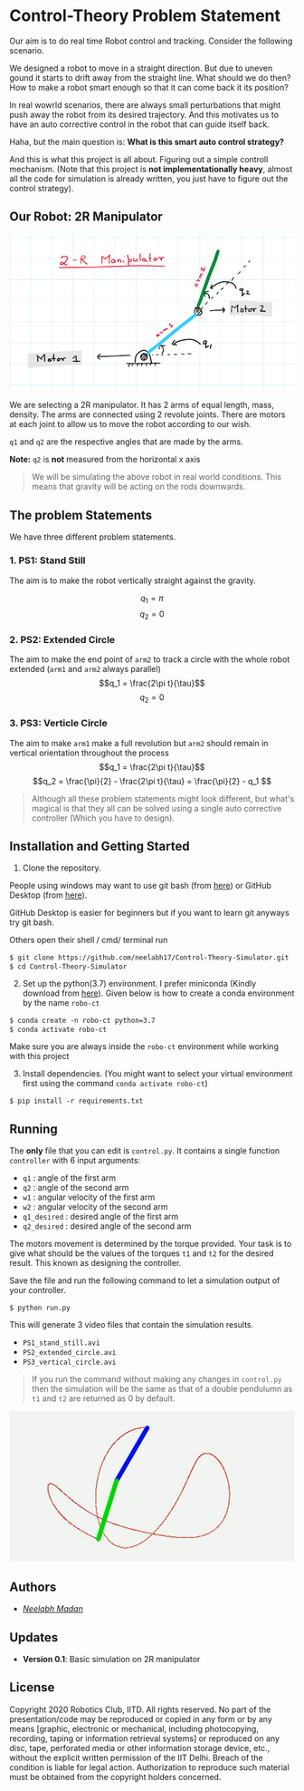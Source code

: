 # Control-Theory Problem Statement
Our aim is to do real time Robot control and tracking. Consider the following scenario.

We designed a robot to move in a straight direction. But due to uneven gound it starts to drift away from the straight line. What should we do then? How to make a robot smart enough so that it can come back it its position? 

In real wowrld scenarios, there are always small perturbations that might push away the robot from its desired trajectory. And this motivates us to have an auto corrective control in the robot that can guide itself back. 

Haha, but the main question is: **What is this smart auto control strategy?**

And this is what this project is all about. Figuring out a simple controll mechanism. (Note that this project is **not implementationally heavy**, almost all the code for simulation is already written, you just have to figure out the control strategy).

## Our Robot: 2R Manipulator
<div align="center">

![2R Manipulator](resources/src/manipulator.png)
</div>

We are selecting a 2R manipulator. It has 2 arms of equal length, mass, density. The arms are connected using 2 revolute joints. There are motors at each joint to allow us to move the robot according to our wish. 

`q1` and `q2` are the respective angles that are made by the arms. 

**Note:** `q2` is **not** measured from the horizontal x axis

> We will be simulating the above robot in real world conditions. This means that gravity will be acting on the rods downwards.


## The problem Statements

We have three different problem statements.

### **1. PS1: Stand Still**
The aim is to make the robot vertically straight against the gravity.

$$q_1 = \pi$$
$$q_2 = 0$$

### **2. PS2: Extended Circle**
The aim to make the end point of `arm2` to track a circle with the whole robot extended (`arm1` and `arm2` always parallel)
$$q_1 = \frac{2\pi t}{\tau}$$
$$q_2 = 0$$

### **3. PS3: Verticle Circle**
The aim to make `arm1` make a full revolution but `arm2` should remain in vertical orientation throughout the process
$$q_1 = \frac{2\pi t}{\tau}$$
$$q_2 = \frac{\pi}{2} - \frac{2\pi t}{\tau} = \frac{\pi}{2} - q_1  $$



>Although all these problem statements might look different, but what's magical is that they all can be solved using a single auto corrective controller (Which you have to design).

## Installation and Getting Started

1. Clone the repository.

People using windows may want to use git bash (from [here](https://www.stanleyulili.com/git/how-to-install-git-bash-on-windows/)) or GitHub Desktop (from [here](https://desktop.github.com/)).

GitHub Desktop is easier for beginners but if you want to learn git anyways try git bash.

Others open their shell / cmd/ terminal run
```Shell
$ git clone https://github.com/neelabh17/Control-Theory-Simulator.git
$ cd Control-Theory-Simulator
```   

2. Set up the python(3.7) environment. I prefer miniconda (Kindly download from [here](https://docs.conda.io/en/latest/miniconda.html)). Given below is how to create a conda environment by the name `robo-ct`
```Shell
$ conda create -n robo-ct python=3.7
$ conda activate robo-ct
```   
Make sure you are always inside the `robo-ct` environment while working with this project 

3. Install dependencies. (You might want to select your virtual environment first using the command `conda activate robo-ct`)
```Shell
$ pip install -r requirements.txt
```    

## Running
The **only** file that you can edit is `control.py`. It contains a single function `controller` with 6 input arguments:

* `q1` : angle of the first arm
* `q2` : angle of the second arm
* `w1` : angular velocity of the first arm
* `w2` : angular velocity of the second arm
* `q1_desired` : desired angle of the first arm
* `q2_desired` : desired angle of the second arm

The motors movement is determined by the torque provided. Your task is to give what should be the values of the torques `t1` and `t2` for the desired result. This known as designing the controller.

Save the file and run the following command to let a simulation output of your controller. 

```Shell
$ python run.py
```    

This will generate 3 video files that contain the simulation results.
* `PS1_stand_still.avi`
* `PS2_extended_circle.avi` 
* `PS3_vertical_circle.avi` 



> If you run the command without making any changes in `control.py`  then the simulation will be the same as that of a double pendulumn as `t1` and `t2` are returned as 0 by default.

<div align="center">

![2R Manipulator](resources\src\double_pendulum.png)
</div>


## Authors
* [*Neelabh Madan*](https://github.com/neelabh17)


## Updates

* **Version 0.1**: Basic simulation on 2R manipulator 


## License
Copyright 2020 Robotics Club, IITD.  All rights reserved.
No part of the presentation/code may be reproduced or copied in any form or by any means [graphic, electronic or mechanical, including photocopying, recording, taping or information retrieval systems] or reproduced on any disc, tape, perforated media or other information storage device, etc., without the explicit written permission of the IIT Delhi. Breach of the condition is liable for legal action. Authorization to reproduce such material must be obtained from the copyright holders concerned. 
